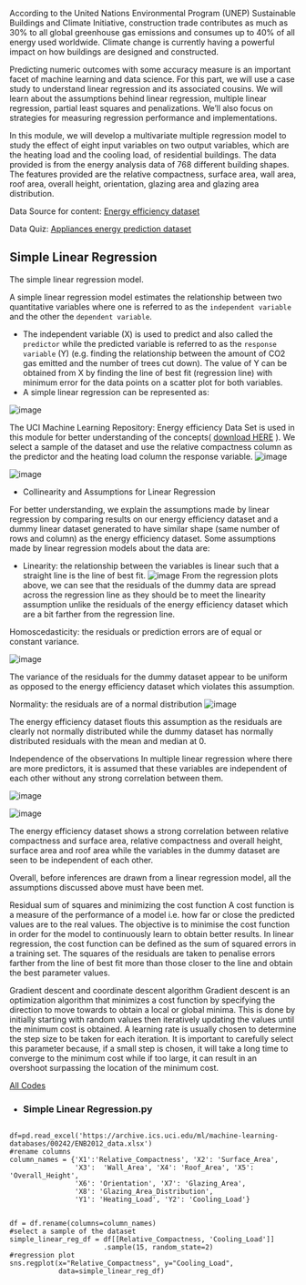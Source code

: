 According to the United Nations Environmental Program (UNEP) Sustainable Buildings and Climate Initiative, construction trade contributes as much as 30% to all global greenhouse gas emissions and consumes up to 40% of all energy used worldwide. Climate change is currently having a powerful impact on how buildings are designed and constructed.

Predicting numeric outcomes with some accuracy measure is an important facet of machine learning and data science. For this part, we will use a case study to understand linear regression and its associated cousins. We will learn about the assumptions behind linear regression, multiple linear regression, partial least squares and penalizations. We’ll also focus on strategies for measuring regression performance and implementations.

In this module, we will develop a multivariate multiple regression model to study the effect of eight input variables on two output variables, which are the heating load and the cooling load, of residential buildings. The data provided is from the energy analysis data of 768 different building shapes. The features provided are the relative compactness, surface area, wall area, roof area, overall height, orientation, glazing area and glazing area distribution.

Data Source for content:  [Energy efficiency dataset](https://docs.google.com/spreadsheets/d/1vT62mqIIdmSmBc_n47PruZybP-96DVSj/edit?usp=share_link&ouid=103106601474617958935&rtpof=true&sd=true)

Data Quiz:  [Appliances energy prediction dataset](https://drive.google.com/file/d/1Eru_UHVc3WLHVveC9Q8K9QUxlzYeHt18/view?usp=share_link)

## Simple Linear Regression
The simple linear regression model.

A simple linear regression model estimates the relationship between two quantitative variables where one is referred to as the `independent variable` and the other the `dependent variable`. 
- The independent variable (X) is used to predict and also called the `predictor` while the predicted variable is referred to as the `response variable` (Y) (e.g. finding the relationship between the amount of CO2 gas emitted and the number of trees cut down). The value of Y can be obtained from X by finding the line of best fit (regression line) with minimum error for the data points on a scatter plot for both variables.
-  A simple linear regression can be represented as:

![image](https://user-images.githubusercontent.com/93423367/204094553-d93144f0-540f-4a2c-affe-a9a15ac03478.png)

The UCI Machine Learning Repository: Energy efficiency Data Set is used in this module for better understanding of the concepts( [download HERE](https://docs.google.com/spreadsheets/d/1vT62mqIIdmSmBc_n47PruZybP-96DVSj/edit?usp=share_link&ouid=103106601474617958935&rtpof=true&sd=true) ). We select a sample of the dataset and use the relative compactness column as the predictor and the heating load column the response variable.
![image](https://user-images.githubusercontent.com/93423367/204094613-aaee70c4-c276-44e6-9385-0a9df3f06d5c.png)

![image](https://user-images.githubusercontent.com/93423367/204094627-5c7e954d-f7cb-41c7-9ba5-405b0d5ee5c3.png)

- Collinearity and Assumptions for Linear Regression

For better understanding, we explain the assumptions made by linear regression by comparing results on our energy efficiency dataset and a dummy linear dataset generated to have similar shape (same number of rows and column) as the energy efficiency dataset. Some assumptions made by linear regression models about the data are:

- Linearity: the relationship between the variables is linear such that a straight line is the line of best fit.
 ![image](https://user-images.githubusercontent.com/93423367/204094683-d39deb43-fd5c-4d64-9b05-fb91facd0f0a.png)
 From the regression plots above, we can see that the residuals of the dummy data are spread across the regression line as they should be to meet the linearity assumption unlike the residuals of the energy efficiency dataset which are a bit farther from the regression line.

Homoscedasticity: the residuals or prediction errors are of equal or constant variance.

![image](https://user-images.githubusercontent.com/93423367/204094704-b4ea5f70-6e4d-4687-b9ab-28cd41a6f0b0.png)

The variance of the residuals for the dummy dataset appear to be uniform as opposed to the energy efficiency dataset which violates this assumption.

Normality: the residuals are of a normal distribution
![image](https://user-images.githubusercontent.com/93423367/204094726-8eb270c1-5dac-4a08-8f9f-9a470ee9dc55.png)

The energy efficiency dataset flouts this assumption as the residuals are clearly not normally distributed while the dummy dataset has normally distributed residuals with the mean and median at 0. 

Independence of the observations
In multiple linear regression where there are more predictors, it is assumed that these variables are independent of each other without any strong correlation between them.

![image](https://user-images.githubusercontent.com/93423367/204094746-e5000e1d-6af8-4dd2-84b5-6a7d8db6f1f5.png)

![image](https://user-images.githubusercontent.com/93423367/204094758-2385d880-9807-49ca-948c-7f673edfd5b4.png)

The energy efficiency dataset shows a strong correlation between relative compactness and surface area, relative compactness and overall height, surface area and roof area while the variables in the dummy dataset are seen to be independent of each other.

Overall, before inferences are drawn from a linear regression model, all the assumptions discussed above must have been met.

Residual sum of squares and minimizing the cost function
A cost function is a measure of the performance of a model i.e. how far or close the predicted values are to the real values. The objective is to minimise the cost function in order for the model to continuously learn to obtain better results. In linear regression, the cost function can be defined as the sum of squared errors in a training set. The squares of the residuals are taken to penalise errors farther from the line of best fit more than those closer to the line and obtain the best parameter values. 

Gradient descent and coordinate descent algorithm
Gradient descent is an optimization algorithm that minimizes a cost function by specifying the direction to move towards to obtain a local or global minima. This is done by initially starting with random values then iteratively updating the values until the minimum cost is obtained.  A learning rate is usually chosen to determine the step size to be taken for each iteration. It is important to carefully select this parameter because, if a small step is chosen, it will take a long time to converge to the minimum cost while if too large, it can result in an overshoot surpassing the location of the minimum cost.

[All Codes](https://gist.github.com/HamoyeHQ/d44bece91e108d0fb6dda16d61559e86)


- ### Simple Linear Regression.py



```

df=pd.read_excel('https://archive.ics.uci.edu/ml/machine-learning-databases/00242/ENB2012_data.xlsx')
#rename columns
column_names = {'X1':'Relative_Compactness', 'X2': 'Surface_Area', 
                'X3':  'Wall_Area', 'X4': 'Roof_Area', 'X5': 'Overall_Height',
                'X6': 'Orientation', 'X7': 'Glazing_Area', 
                'X8': 'Glazing_Area_Distribution', 
                'Y1': 'Heating_Load', 'Y2': 'Cooling_Load'}


df = df.rename(columns=column_names)
#select a sample of the dataset
simple_linear_reg_df = df[[Relative_Compactness, 'Cooling_Load']]
                       .sample(15, random_state=2)
#regression plot
sns.regplot(x="Relative_Compactness", y="Cooling_Load",
            data=simple_linear_reg_df)
```


